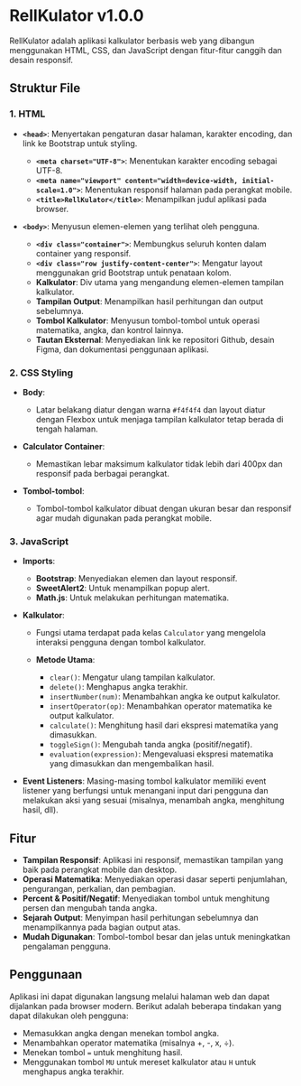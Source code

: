 # RellKulator v1.0.0

RellKulator adalah aplikasi kalkulator berbasis web yang dibangun menggunakan HTML, CSS, dan JavaScript dengan fitur-fitur canggih dan desain responsif.

## Struktur File

### 1. **HTML**

- **`<head>`**: Menyertakan pengaturan dasar halaman, karakter encoding, dan link ke Bootstrap untuk styling.
  - **`<meta charset="UTF-8">`**: Menentukan karakter encoding sebagai UTF-8.
  - **`<meta name="viewport" content="width=device-width, initial-scale=1.0">`**: Menentukan responsif halaman pada perangkat mobile.
  - **`<title>RellKulator</title>`**: Menampilkan judul aplikasi pada browser.

- **`<body>`**: Menyusun elemen-elemen yang terlihat oleh pengguna.
  - **`<div class="container">`**: Membungkus seluruh konten dalam container yang responsif.
  - **`<div class="row justify-content-center">`**: Mengatur layout menggunakan grid Bootstrap untuk penataan kolom.
  - **Kalkulator**: Div utama yang mengandung elemen-elemen tampilan kalkulator.
  - **Tampilan Output**: Menampilkan hasil perhitungan dan output sebelumnya.
  - **Tombol Kalkulator**: Menyusun tombol-tombol untuk operasi matematika, angka, dan kontrol lainnya.
  - **Tautan Eksternal**: Menyediakan link ke repositori Github, desain Figma, dan dokumentasi penggunaan aplikasi.

### 2. **CSS Styling**

- **Body**:
  - Latar belakang diatur dengan warna `#f4f4f4` dan layout diatur dengan Flexbox untuk menjaga tampilan kalkulator tetap berada di tengah halaman.
  
- **Calculator Container**:
  - Memastikan lebar maksimum kalkulator tidak lebih dari 400px dan responsif pada berbagai perangkat.

- **Tombol-tombol**:
  - Tombol-tombol kalkulator dibuat dengan ukuran besar dan responsif agar mudah digunakan pada perangkat mobile.

### 3. **JavaScript**

- **Imports**:
  - **Bootstrap**: Menyediakan elemen dan layout responsif.
  - **SweetAlert2**: Untuk menampilkan popup alert.
  - **Math.js**: Untuk melakukan perhitungan matematika.

- **Kalkulator**:
  - Fungsi utama terdapat pada kelas `Calculator` yang mengelola interaksi pengguna dengan tombol kalkulator.
  
  - **Metode Utama**:
    - `clear()`: Mengatur ulang tampilan kalkulator.
    - `delete()`: Menghapus angka terakhir.
    - `insertNumber(num)`: Menambahkan angka ke output kalkulator.
    - `insertOperator(op)`: Menambahkan operator matematika ke output kalkulator.
    - `calculate()`: Menghitung hasil dari ekspresi matematika yang dimasukkan.
    - `toggleSign()`: Mengubah tanda angka (positif/negatif).
    - `evaluation(expression)`: Mengevaluasi ekspresi matematika yang dimasukkan dan mengembalikan hasil.

- **Event Listeners**: Masing-masing tombol kalkulator memiliki event listener yang berfungsi untuk menangani input dari pengguna dan melakukan aksi yang sesuai (misalnya, menambah angka, menghitung hasil, dll).

## Fitur

- **Tampilan Responsif**: Aplikasi ini responsif, memastikan tampilan yang baik pada perangkat mobile dan desktop.
- **Operasi Matematika**: Menyediakan operasi dasar seperti penjumlahan, pengurangan, perkalian, dan pembagian.
- **Percent & Positif/Negatif**: Menyediakan tombol untuk menghitung persen dan mengubah tanda angka.
- **Sejarah Output**: Menyimpan hasil perhitungan sebelumnya dan menampilkannya pada bagian output atas.
- **Mudah Digunakan**: Tombol-tombol besar dan jelas untuk meningkatkan pengalaman pengguna.
  
## Penggunaan

Aplikasi ini dapat digunakan langsung melalui halaman web dan dapat dijalankan pada browser modern. Berikut adalah beberapa tindakan yang dapat dilakukan oleh pengguna:
- Memasukkan angka dengan menekan tombol angka.
- Menambahkan operator matematika (misalnya +, -, x, ÷).
- Menekan tombol `=` untuk menghitung hasil.
- Menggunakan tombol `MU` untuk mereset kalkulator atau `H` untuk menghapus angka terakhir.
